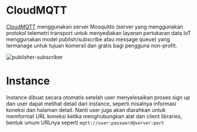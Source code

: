 # CloudMQTT
[CloudMQTT](https://www.cloudmqtt.com/) menggunakan server Mosquitto (server yang menggunakan protokol telemetri transport untuk menyediakan layanan pertukaran data IoT menggunakan model publish/subscribe atau message queue) yang termanage untuk tujuan komersil dan gratis bagi pengguna non-profit.


![publisher-subscriber](https://user-images.githubusercontent.com/50950100/72207021-16919f80-34c7-11ea-8745-2fbfaf8a2618.jpg)

# Instance
Instance dibuat secara otomatis setelah user menyelesaikan proses sign up dan user dapat melihat detail dari instance, seperti misalnya informasi koneksi dan halaman detail. Nanti user juga akan diarahkan untuk memformat URL koneksi ketika menghubungkan alat dan client libraries, bentuk umum URLnya seperti `mqtt://user:password@server:port` 
